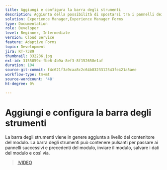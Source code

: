 ```yaml
---
title: Aggiungi e configura la barra degli strumenti
description: Aggiunta della possibilità di spostarsi tra i pannelli dei moduli.
solution: Experience Manager,Experience Manager Forms
type: Documentation
role: Developer
level: Beginner, Intermediate
version: Cloud Service
feature: Adaptive Forms
topic: Development
jira: KT-7389
thumbnail: 332236.jpg
exl-id: 3155059c-fbe6-4b9a-8ef3-8f152658e1af
duration: 104
source-git-commit: f4c621f3a9caa8c2c64b8323312343fe421a5aee
workflow-type: tm+mt
source-wordcount: '48'
ht-degree: 0%

---
```


# Aggiungi e configura la barra degli strumenti

La barra degli strumenti viene in genere aggiunta a livello del contenitore del modulo. La barra degli strumenti può contenere pulsanti per passare ai pannelli successivi e precedenti del modulo, inviare il modulo, salvare i dati del modulo e così via.

>[!VIDEO](https://video.tv.adobe.com/v/332236?quality=12&learn=on)
